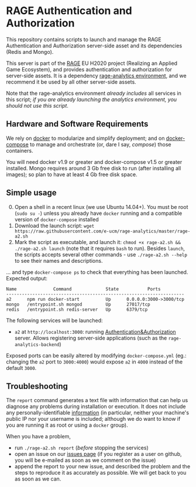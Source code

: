 # RAGE Authentication and Authorization

This repository contains scripts to launch and manage the RAGE Authentication and Authorization server-side asset and its dependencies (Redis and Mongo).

This server is part of the [RAGE](http://rageproject.eu/) EU H2020 project 
(Realizing an Applied Game Ecosystem), and provides authentication and authorization for server-side assets. It is a dependency [rage-analytics environment](https://github.com/e-ucm/rage-analytics/), and we recommend it be used by all other server-side assets.

Note that the rage-analytics environment *already includes* all services in this script; _if you are already launching the analytics environment, you should not use this script_.

## Hardware and Software Requirements

We rely on [docker](https://docs.docker.com/installation/) to modularize and simplify deployment; and on [docker-compose](https://docs.docker.com/compose/) to manage and orchestrate (or, dare I say, _compose_) those containers.

You will need docker v1.9 or greater and docker-compose v1.5 or greater installed. Mongo requires around 3 Gb free disk to run (after installing all images); so plan to have at least 4 Gb free disk space.

## Simple usage

0. Open a shell in a recent linux (we use Ubuntu 14.04+). You must be root (`sudo su -`) unless you already have `docker` running and a compatible version of `docker-compose` installed 
1. Download the launch script: `wget https://raw.githubusercontent.com/e-ucm/rage-analytics/master/rage-a2.sh`
2. Mark the script as executable, and launch it: `chmod +x rage-a2.sh && ./rage-a2.sh launch` (note that it requires `bash` to run). Besides `launch`, the scripts accepts several other commands - use `./rage-a2.sh --help` to see their names and descriptions.

... and type `docker-compose ps` to check that everything has been launched. Expected output:

```
Name              Command             State           Ports          
--------------------------------------------------------------------
a2      npm run docker-start          Up      0.0.0.0:3000->3000/tcp 
mongo   /entrypoint.sh mongod         Up      27017/tcp              
redis   /entrypoint.sh redis-server   Up      6379/tcp                               
```

The following services will be launched:
* `a2` at `http://localhost:3000`: running [Authentication&Authorization](https://github.com/e-ucm/a2) server. Allows registering server-side applications (such as the `rage-analytics-backend`) 

Exposed ports can be easily altered by modifying `docker-compose.yml` (eg.: changing the `a2` port to `3000:4000`) would expose `a2` in `4000` instead of the default `3000`.

## Troubleshooting

The `report` command generates a text file with information that can help us diagnose any problems during installation or execution. It does not include any personally-identifiable [information](https://github.com/e-ucm/rage-analytics/blob/master/rage-a2.sh#L127) (in particular, neither your machine's public IP  nor your username is included; although we do want to know if you are running it as root or using a `docker` group).

When you have a problem,

- run `./rage-a2.sh report` (_before_ stopping the services)
- open an issue on our [issues page](https://github.com/e-ucm/rage-a2/pulls) (if you register as a user on github, you will be e-mailed as soon as we comment on the issue)
- append the report to your new issue, and described the problem and the steps to reproduce it as accurately as possible. We will get back to you as soon as we can.
